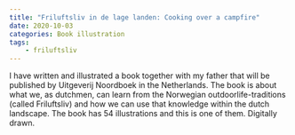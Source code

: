 ```yaml
---
title: "Friluftsliv in de lage landen: Cooking over a campfire"
date: 2020-10-03
categories: Book illustration
tags: 
    - friluftsliv
---
```

I have written and illustrated a book together with my father that will be published by Uitgeverij Noordboek in the Netherlands. The book is about what we, as dutchmen, can learn from the Norwegian outdoorlife-traditions (called Friluftsliv) and how we can use that knowledge within the dutch landscape. 
The book has 54 illustrations and this is one of them. Digitally drawn.
